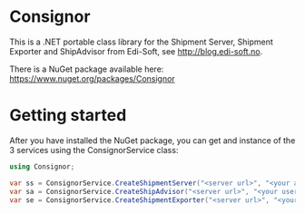 Consignor
=========

This is a .NET portable class library for the Shipment Server, Shipment Exporter and ShipAdvisor from Edi-Soft, see http://blog.edi-soft.no.

There is a NuGet package available here: https://www.nuget.org/packages/Consignor

Getting started
===============

After you have installed the NuGet package, you can get and instance of the 3 services using the ConsignorService class:

```C#
using Consignor;

var ss = ConsignorService.CreateShipmentServer("<server url>", "<your actorid>", "<your key>");
var sa = ConsignorService.CreateShipAdvisor("<server url>", "<your username>", "<your password>");
var se = ConsignorService.CreateShipmentExporter("<server url>", "<your username>", "<your password>");
```




